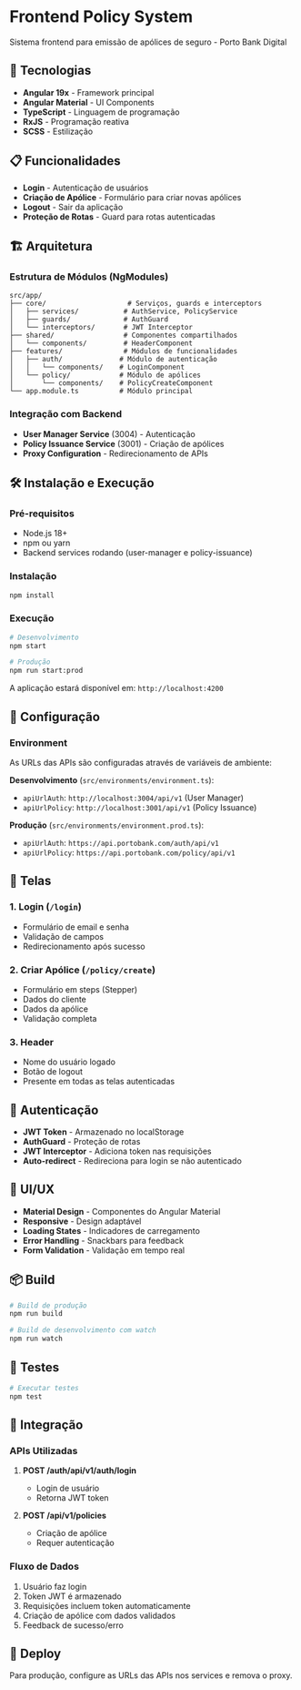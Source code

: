 # Frontend Policy System

Sistema frontend para emissão de apólices de seguro - Porto Bank Digital

## 🚀 Tecnologias

- **Angular 19x** - Framework principal
- **Angular Material** - UI Components
- **TypeScript** - Linguagem de programação
- **RxJS** - Programação reativa
- **SCSS** - Estilização

## 📋 Funcionalidades

- **Login** - Autenticação de usuários
- **Criação de Apólice** - Formulário para criar novas apólices
- **Logout** - Sair da aplicação
- **Proteção de Rotas** - Guard para rotas autenticadas

## 🏗️ Arquitetura

### Estrutura de Módulos (NgModules)

```
src/app/
├── core/                    # Serviços, guards e interceptors
│   ├── services/           # AuthService, PolicyService
│   ├── guards/             # AuthGuard
│   └── interceptors/       # JWT Interceptor
├── shared/                 # Componentes compartilhados
│   └── components/         # HeaderComponent
├── features/               # Módulos de funcionalidades
│   ├── auth/              # Módulo de autenticação
│   │   └── components/    # LoginComponent
│   └── policy/            # Módulo de apólices
│       └── components/    # PolicyCreateComponent
└── app.module.ts          # Módulo principal
```

### Integração com Backend

- **User Manager Service** (3004) - Autenticação
- **Policy Issuance Service** (3001) - Criação de apólices
- **Proxy Configuration** - Redirecionamento de APIs

## 🛠️ Instalação e Execução

### Pré-requisitos

- Node.js 18+
- npm ou yarn
- Backend services rodando (user-manager e policy-issuance)

### Instalação

```bash
npm install
```

### Execução

```bash
# Desenvolvimento
npm start

# Produção
npm run start:prod
```

A aplicação estará disponível em: `http://localhost:4200`

## 🔧 Configuração

### Environment

As URLs das APIs são configuradas através de variáveis de ambiente:

**Desenvolvimento** (`src/environments/environment.ts`):
- `apiUrlAuth`: `http://localhost:3004/api/v1` (User Manager)
- `apiUrlPolicy`: `http://localhost:3001/api/v1` (Policy Issuance)

**Produção** (`src/environments/environment.prod.ts`):
- `apiUrlAuth`: `https://api.portobank.com/auth/api/v1`
- `apiUrlPolicy`: `https://api.portobank.com/policy/api/v1`

## 📱 Telas

### 1. Login (`/login`)
- Formulário de email e senha
- Validação de campos
- Redirecionamento após sucesso

### 2. Criar Apólice (`/policy/create`)
- Formulário em steps (Stepper)
- Dados do cliente
- Dados da apólice
- Validação completa

### 3. Header
- Nome do usuário logado
- Botão de logout
- Presente em todas as telas autenticadas

## 🔐 Autenticação

- **JWT Token** - Armazenado no localStorage
- **AuthGuard** - Proteção de rotas
- **JWT Interceptor** - Adiciona token nas requisições
- **Auto-redirect** - Redireciona para login se não autenticado

## 🎨 UI/UX

- **Material Design** - Componentes do Angular Material
- **Responsive** - Design adaptável
- **Loading States** - Indicadores de carregamento
- **Error Handling** - Snackbars para feedback
- **Form Validation** - Validação em tempo real

## 📦 Build

```bash
# Build de produção
npm run build

# Build de desenvolvimento com watch
npm run watch
```

## 🧪 Testes

```bash
# Executar testes
npm test
```

## 🔗 Integração

### APIs Utilizadas

1. **POST /auth/api/v1/auth/login**
   - Login de usuário
   - Retorna JWT token

2. **POST /api/v1/policies**
   - Criação de apólice
   - Requer autenticação

### Fluxo de Dados

1. Usuário faz login
2. Token JWT é armazenado
3. Requisições incluem token automaticamente
4. Criação de apólice com dados validados
5. Feedback de sucesso/erro

## 🚀 Deploy

Para produção, configure as URLs das APIs nos services e remova o proxy.
